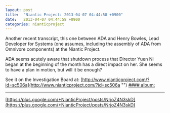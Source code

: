 ```yaml
---
layout: post
title:  "Niantic Project: 2013-04-07 04:44:58 +0900"
date:   2013-04-07 04:44:58 +0900
categories: nianticproject
---
```

Another recent transcript, this one between ADA and Henry Bowles, Lead Developer for Systems (one assumes, including the assembly of ADA from Omnivore components) at the Niantic Project.

ADA seems acutely aware that shutdown process that Director Yuen Ni began at the beginning of the month has a direct impact on her. She seems to have a plan in motion, but will it be enough? 

See it on the Investigation Board at: [http://www.nianticproject.com/?id=sc506a](http://www.nianticproject.com/?id=sc506a "")
[#### album: ](https://plus.google.com/photos/105211554081025512763/albums/5863821698713933825?authkey=CL7689iCtrv-NQ "")
- - -
[https://plus.google.com/+NianticProject/posts/NrjoZ4N3skD](https://plus.google.com/+NianticProject/posts/NrjoZ4N3skD)
